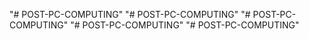 "# POST-PC-COMPUTING" 
"# POST-PC-COMPUTING" 
"# POST-PC-COMPUTING" 
"# POST-PC-COMPUTING" 
"# POST-PC-COMPUTING" 
